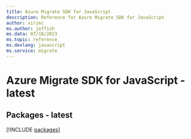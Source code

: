 ```yaml
---
title: Azure Migrate SDK for JavaScript
description: Reference for Azure Migrate SDK for JavaScript
author: xirzec
ms.author: jeffish
ms.data: 07/18/2023
ms.topic: reference
ms.devlang: javascript
ms.service: migrate
---
```

# Azure Migrate SDK for JavaScript - latest
## Packages - latest
[!INCLUDE [packages](migrate-index.md)]